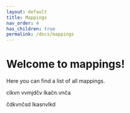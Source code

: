 ```yaml
---
layout: default
title: Mappings
nav_order: 4
has_children: true
permalink: /docs/mappings
---
```


# Welcome to mappings!

Here you can find a list of all mappings.

clkvn
vvmjdčv
lkačn.vnča

čdkvnčsd
lkasnvlkd